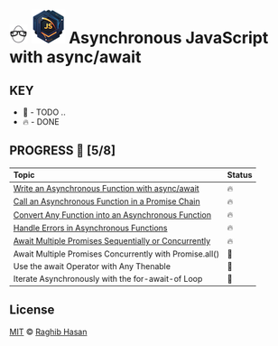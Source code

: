 # ![🥚 EH](./eH-logo.png) ![Async](./async-logo.png) Asynchronous JavaScript with async/await


## KEY
* 🚧 - TODO ..
* 🔥 - DONE

## PROGRESS 🚀 [5/8]

|  Topic       |        Status     |
| :-------------  | :------------- |
| [Write an Asynchronous Function with async/await](./practices/async-func.js) | 🔥 | 
| [Call an Asynchronous Function in a Promise Chain](./practices/promise-chain.js) | 🔥 | 
| [Convert Any Function into an Asynchronous Function](./practices/convert-func.js) | 🔥 | 
| [Handle Errors in Asynchronous Functions](./practices/handle-errors.js) | 🔥 | 
| [Await Multiple Promises Sequentially or Concurrently](./practices/seq-conc.js) | 🔥 | 
| Await Multiple Promises Concurrently with Promise.all() | 🚧 | 
| Use the await Operator with Any Thenable | 🚧 | 
| Iterate Asynchronously with the for-await-of Loop | 🚧 | 


## License
[MIT](./license) © [Raghib Hasan](http://raghibm.com/)
